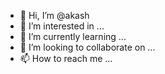- 👋 Hi, I’m @akash
- 👀 I’m interested in ...
- 🌱 I’m currently learning ...
- 💞️ I’m looking to collaborate on ...
- 📫 How to reach me ...

<!---
Akashkrojha/Akashkrojha is a ✨ special ✨ repository because its `README.md` (this file) appears on your GitHub profile.
You can click the Preview link to take a look at your changes.
--->
